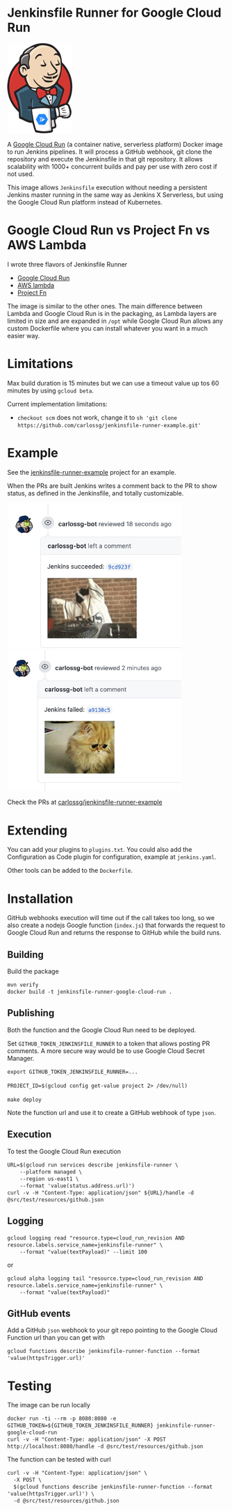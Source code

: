 # Jenkinsfile Runner for Google Cloud Run

<img src="images/jenkins-google-cloud-run.png" width="150">

A [Google Cloud Run](https://cloud.google.com/run) (a container native, serverless platform) Docker image to run Jenkins pipelines. It will process a GitHub webhook, git clone the repository and execute the Jenkinsfile in that git repository. It allows scalability with 1000+ concurrent builds and pay per use with zero cost if not used.

This image allows `Jenkinsfile` execution without needing a persistent Jenkins master running in the same way as Jenkins X Serverless, but using the Google Cloud Run platform instead of Kubernetes.

# Google Cloud Run vs Project Fn vs AWS Lambda

I wrote three flavors of Jenkinsfile Runner

* [Google Cloud Run](https://github.com/carlossg/jenkinsfile-runner-google-cloud-run)
* [AWS lambda](https://github.com/carlossg/jenkinsfile-runner-lambda)
* [Project Fn](https://github.com/carlossg/jenkinsfile-runner-fn)

The image is similar to the other ones. The main difference between Lambda and Google Cloud Run is in the packaging, as Lambda layers are limited in size and are expanded in `/opt` while Google Cloud Run allows any custom Dockerfile where you can install whatever you want in a much easier way.


# Limitations

Max build duration is 15 minutes but we can use a timeout value up tos 60 minutes by using `gcloud beta`.

Current implementation limitations:

* `checkout scm` does not work, change it to `sh 'git clone https://github.com/carlossg/jenkinsfile-runner-example.git'`

# Example

See the [jenkinsfile-runner-example](https://github.com/carlossg/jenkinsfile-runner-example) project for an example.

When the PRs are built Jenkins writes a comment back to the PR to show status, as defined in the Jenkinsfile, and totally customizable.

<img src="images/pr-success.png" width="400">

<img src="images/pr-failure.png" width="400">

Check the PRs at [carlossg/jenkinsfile-runner-example](https://github.com/carlossg/jenkinsfile-runner-example/pulls)


# Extending

You can add your plugins to `plugins.txt`.
You could also add the Configuration as Code plugin for configuration, example at `jenkins.yaml`.

Other tools can be added to the `Dockerfile`.

# Installation

GitHub webhooks execution will time out if the call takes too long, so we also create a nodejs Google function (`index.js`) that forwards the request to Google Cloud Run and returns the response to GitHub while the build runs.

## Building

Build the package

```shell
mvn verify
docker build -t jenkinsfile-runner-google-cloud-run .
```

## Publishing

Both the function and the Google Cloud Run need to be deployed.

Set `GITHUB_TOKEN_JENKINSFILE_RUNNER` to a token that allows posting PR comments.
A more secure way would be to use Google Cloud Secret Manager.

```shell
export GITHUB_TOKEN_JENKINSFILE_RUNNER=...

PROJECT_ID=$(gcloud config get-value project 2> /dev/null)

make deploy
```

Note the function url and use it to create a GitHub webhook of type `json`.

## Execution

To test the Google Cloud Run execution

```shell
URL=$(gcloud run services describe jenkinsfile-runner \
    --platform managed \
    --region us-east1 \
    --format 'value(status.address.url)')
curl -v -H "Content-Type: application/json" ${URL}/handle -d @src/test/resources/github.json
```

## Logging

```shell
gcloud logging read "resource.type=cloud_run_revision AND resource.labels.service_name=jenkinsfile-runner" \
    --format "value(textPayload)" --limit 100
```

or

```shell
gcloud alpha logging tail "resource.type=cloud_run_revision AND resource.labels.service_name=jenkinsfile-runner" \
    --format "value(textPayload)"
```


## GitHub events

Add a GitHub `json` webhook to your git repo pointing to the Google Cloud Function url than you can get with

```shell
gcloud functions describe jenkinsfile-runner-function --format 'value(httpsTrigger.url)'
```

# Testing

The image can be run locally

```shell
docker run -ti --rm -p 8080:8080 -e GITHUB_TOKEN=${GITHUB_TOKEN_JENKINSFILE_RUNNER} jenkinsfile-runner-google-cloud-run
curl -v -H "Content-Type: application/json" -X POST http://localhost:8080/handle -d @src/test/resources/github.json
```

The function can be tested with curl

```shell
curl -v -H "Content-Type: application/json" \
  -X POST \
  $(gcloud functions describe jenkinsfile-runner-function --format 'value(httpsTrigger.url)') \
  -d @src/test/resources/github.json
```

